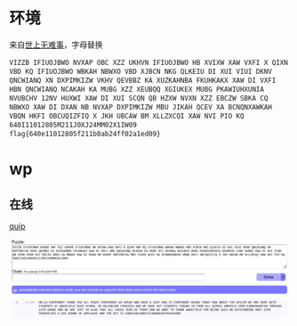 # 环境

来自[世上无难事](https://buuoj.cn/challenges#%E4%B8%96%E4%B8%8A%E6%97%A0%E9%9A%BE%E4%BA%8B)，字母替换

```
VIZZB IFIUOJBWO NVXAP OBC XZZ UKHVN IFIUOJBWO HB XVIXW XAW VXFI X QIXN VBD KQ IFIUOJBWO WBKAH NBWXO VBD XJBCN NKG QLKEIU DI XUI VIUI DKNV QNCWIANQ XN DXPIMKIZW VKHV QEVBBZ KA XUZKAHNBA FKUHKAKX XAW DI VXFI HBN QNCWIANQ NCAKAH KA MUBG XZZ XEUBQQ XGIUKEX MUBG PKAWIUHXUNIA NVUBCHV 12NV HUXWI XAW DI XUI SCQN QB HZXW NVXN XZZ EBCZW SBKA CQ NBWXO XAW DI DXAN NB NVXAP DXPIMKIZW MBU JIKAH QCEV XA BCNQNXAWKAH VBQN HKFI OBCUQIZFIQ X JKH UBCAW BM XLLZXCQI XAW NVI PIO KQ 640I11012805M211J0XJ24MM02X1IW09
flag{640e11012805f211b0ab24ff02a1ed09}
```



# wp

## 在线

[quip](https://quipqiup.com/)

![image-20240916140852929](image/image-20240916140852929.png)